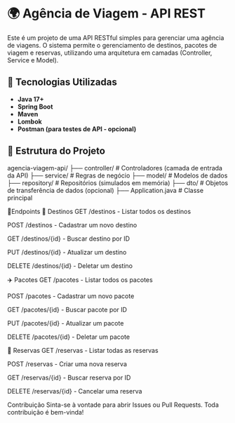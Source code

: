 # 🌍 Agência de Viagem - API REST

Este é um projeto de uma API RESTful simples para gerenciar uma agência de viagens. O sistema permite o gerenciamento de destinos, pacotes de viagem e reservas, utilizando uma arquitetura em camadas (Controller, Service e Model).

## 🧱 Tecnologias Utilizadas

- **Java 17+**
- **Spring Boot**
- **Maven**
- **Lombok**
- **Postman (para testes de API - opcional)**

## 📁 Estrutura do Projeto

agencia-viagem-api/
├── controller/ # Controladores (camada de entrada da API)
├── service/ # Regras de negócio
├── model/ # Modelos de dados
├── repository/ # Repositórios (simulados em memória)
├── dto/ # Objetos de transferência de dados (opcional)
├── Application.java # Classe principal


📌Endpoints
🧭 Destinos
GET /destinos - Listar todos os destinos

POST /destinos - Cadastrar um novo destino

GET /destinos/{id} - Buscar destino por ID

PUT /destinos/{id} - Atualizar um destino

DELETE /destinos/{id} - Deletar um destino

✈️ Pacotes
GET /pacotes - Listar todos os pacotes

POST /pacotes - Cadastrar um novo pacote

GET /pacotes/{id} - Buscar pacote por ID

PUT /pacotes/{id} - Atualizar um pacote

DELETE /pacotes/{id} - Deletar um pacote

📑 Reservas
GET /reservas - Listar todas as reservas

POST /reservas - Criar uma nova reserva

GET /reservas/{id} - Buscar reserva por ID

DELETE /reservas/{id} - Cancelar uma reserva

Contribuição
Sinta-se à vontade para abrir Issues ou Pull Requests. Toda contribuição é bem-vinda!


